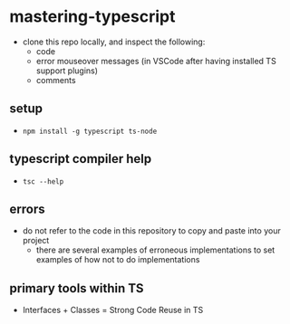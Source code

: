 # mastering-typescript

- clone this repo locally, and inspect the following:
  - code
  - error mouseover messages (in VSCode after having installed TS support plugins)
  - comments

## setup

- `npm install -g typescript ts-node`

## typescript compiler help

- `tsc --help`

## errors

- do not refer to the code in this repository to copy and paste into your project
  - there are several examples of erroneous implementations to set examples of how not to do implementations

## primary tools within TS

- Interfaces + Classes = Strong Code Reuse in TS
